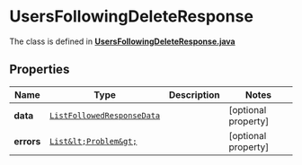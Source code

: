 

# UsersFollowingDeleteResponse

The class is defined in **[UsersFollowingDeleteResponse.java](../../src/main/java/example/micronaut/model/UsersFollowingDeleteResponse.java)**

## Properties

Name | Type | Description | Notes
------------ | ------------- | ------------- | -------------
**data** | [`ListFollowedResponseData`](ListFollowedResponseData.md) |  |  [optional property]
**errors** | [`List&lt;Problem&gt;`](Problem.md) |  |  [optional property]




